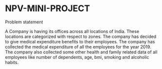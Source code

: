# NPV-MINI-PROJECT
Problem statement

A Company is having its offices across all locations of India. These locations are categorized with respect to zones.  The company has decided to give medical expenditure benefits to their employees.  The company has collected the medical expenditure of all the employees for the year 2019.  The company also collected some other health and family related data of all employees like number of dependents, age, bmi, smoking and alcoholic habits.
